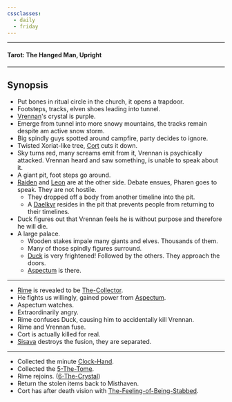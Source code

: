 ```yaml
---
cssclasses:
  - daily
  - friday
---
```

***
#### Tarot: The Hanged Man, Upright
***
## Synopsis
- Put bones in ritual circle in the church, it opens a trapdoor.
- Footsteps, tracks, elven shoes leading into tunnel.
- [Vrennan](../../Characters/Vrennan.md)'s crystal is purple.
- Emerge from tunnel into more snowy mountains, the tracks remain despite am active snow storm.
- Big spindly guys spotted around campfire, party decides to ignore.
- Twisted Xoriat-like tree, [Cort](../../Characters/-Player/Cort.md) cuts it down.
- Sky turns red, many screams emit from it, Vrennan is psychically attacked. Vrennan heard and saw something, is unable to speak about it.
- A giant pit, foot steps go around.
- [Raiden](../../Characters/Raiden.md) and [Leon](../../Characters/Leon.md) are at the other side. Debate ensues, Pharen goes to speak. They are not hostile.
	- They dropped off a body from another timeline into the pit.
	- A [Daelkyr](../../Groups/Daelkyr.md) resides in the pit that prevents people from returning to their timelines. 
- Duck figures out that Vrennan feels he is without purpose and therefore he will die.
- A large palace.
	- Wooden stakes impale many giants and elves. Thousands of them.
	- Many of those spindly figures surround.
	- [Duck](../../Characters/-Player/Duck.md) is very frightened! Followed by the others. They approach the doors.
	- [Aspectum](../../Characters/Aspectum.md) is there.
***
* [Rime](../../Characters/Rime.md) is revealed to be [The-Collector](../../Characters/The-Collector.md).
* He fights us willingly, gained power from [Aspectum](../../Characters/Aspectum.md).
* Aspectum watches.
* Extraordinarily angry.
* Rime confuses Duck, causing him to accidentally kill Vrennan.
* Rime and Vrennan fuse. 
* Cort is actually killed for real.
* [Sisava](../../Characters/-Player/Sisava.md) destroys the fusion, they are separated.
***
- Collected the minute [Clock-Hand](../../Objects/Clock-Hand.md).
- Collected the [5-The-Tome](../../Elements-of-the-Prophecy/5-The-Tome.md).
- Rime rejoins. ([6-The-Crystal](../../Elements-of-the-Prophecy/6-The-Crystal.md))
- Return the stolen items back to Misthaven.
- Cort has after death vision with [The-Feeling-of-Being-Stabbed](../../Characters/The-Feeling-of-Being-Stabbed.md).